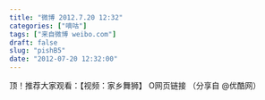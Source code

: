 ```yaml
---
title: "微博 2012.7.20 12:32"
categories: ["嘀咕"]
tags: ["来自微博 weibo.com"]
draft: false
slug: "pishB5"
date: "2012-07-20 12:32:00"
---
```


<p>顶！推荐大家观看：【视频：家乡舞狮】 O网页链接 （分享自 @优酷网） ​​​​</p>
